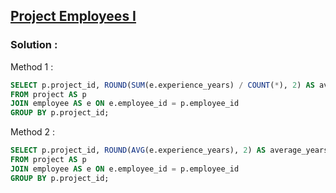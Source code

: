 ## [Project Employees I](https://leetcode.com/problems/project-employees-i)

### Solution :

Method 1 :
```sql
SELECT p.project_id, ROUND(SUM(e.experience_years) / COUNT(*), 2) AS average_years
FROM project AS p
JOIN employee AS e ON e.employee_id = p.employee_id
GROUP BY p.project_id;
```

Method 2 :
```sql
SELECT p.project_id, ROUND(AVG(e.experience_years), 2) AS average_years
FROM project AS p
JOIN employee AS e ON e.employee_id = p.employee_id
GROUP BY p.project_id;
```
